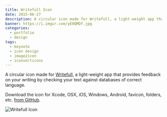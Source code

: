 ```yaml
---
title: Writefull Icon
date: 2015-06-27
description: A circular icon made for Writefull, a light-weight app that provides feedback on your writing by checking your text against databases of correct language.
banner: https://i.imgur.com/yE0QMDf.jpg
categories:
  - portfolio
  - design
tags:
  - keynote
  - icon design
  - image2icon
  - iconverticons
---
```


A circular icon made for [Writefull](//writefullapp.com/), a light-weight app that provides feedback on your writing by checking your text against databases of correct language.

Download the icon for Xcode, OSX, iOS, Windows, Android, favicon, folders, etc. [from GitHub](//github.com/fvcproductions/icon-designs/tree/master/writefull).

![Writefull Icon](https://i.imgur.com/IdOXFpj.png)

